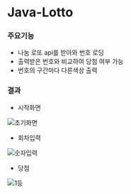 # Java-Lotto

### 주요기능
- 나눔 로또 api를 받아와 번호 로딩
- 출력받은 번호와 비교하여 당첨 여부 가능
- 번호의 구간마다 다른색상 출력

### 결과
- 시작화면

![초기화면](https://user-images.githubusercontent.com/60810356/85218942-3adc9b00-b3da-11ea-9d4b-c21cea569ef1.JPG)

- 회차입력

![숫자입력](https://user-images.githubusercontent.com/60810356/85218981-bc342d80-b3da-11ea-8a43-1bf60210dcb9.JPG)

- 당첨

![1등](https://user-images.githubusercontent.com/60810356/85219012-fb627e80-b3da-11ea-84ca-b18b8708e951.JPG)



